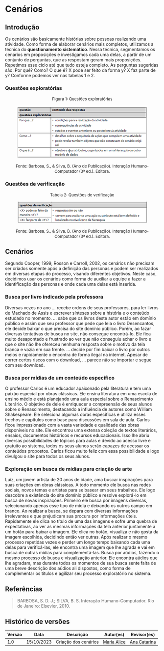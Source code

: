 # Cenários



## Introdução
Os cenários são basicamente histórias sobre pessoas realizando uma atividade. Como forma de elaborar cenários mais completos, utilizamos a técnica do **questionamento sistemático**. Nessa técnica, segmentamos os cenários em proposições e investigamos cada uma delas, a partir de um conjunto de perguntas, que as respostam geram mais proposições. Repetimos esse ciclo até que tudo esteja completo. As perguntas sugeridas são: Por quê? Como? O que é? X pode ser feito da forma y? X faz parte de y? Conforme podemos ver nas tabelas 1 e 2.

### Questões exploratórias

<font size="2"><p style="text-align: center">Figura 1: Questões exploratórias </p></font>

<center>

![Figura 1](../assets/analise_de_requisitos/cenarios/figura1.png)
</center>

<font size="2"><p style="text-align: center">Fonte: Barbosa, S., & Silva, B. (Ano de Publicação). Interação Humano-Computador (3ª ed.). Editora.</p></font>

### Questões de verificação

<font size="2"><p style="text-align: center">Tabela 2: Questões de verificação </p></font>

<center>

![Figura 2](../assets/analise_de_requisitos/cenarios/figura2.png)
</center>

<font size="2"><p style="text-align: center">Fonte: Barbosa, S., & Silva, B. (Ano de Publicação). Interação Humano-Computador (3ª ed.). Editora.</p></font>

## Cenários
Segundo Cooper, 1999, Rosson e Carroll, 2002, os cenários não precisam ser criados somente após a definição das personas e podem ser realizados em diversas etapas do processo, visando diferentes objetivos. Neste caso, decidimos usar os cenários como forma de auxiliar a equipe a fazer a identificação das personas e onde cada uma delas está inserida. 

### Busca por livro indicado pela professora
Diversas vezes no ano ... recebe ordens de seus professores, para ler livros de Machado de Assis e escrever sínteses sobre a história e o conteúdo estudado no momento. ... sabe que os livros deste autor estão em domínio público e assim que seu professor que pede que leia o livro Desencantos, ele decide baixar o que precisa do site domínio público. Porém, ao fazar diversas tentativas de busca no site, não consegue encontrá-lo. Ele fica muito desapontado e frustrado ao ver que não conseguiu achar o livro e que o site não lhe ofereceu nenhuma resposta sobre o motivo da tela branca e vazia em sua frente. ... decide por fim baixar o livro por outros meios e rapidamente o encontra de forma ilegal na internet. Apesar de correr certos riscos com o download, ... parece não se importar e segue com seu download.

### Busca por mídias de um conteúdo específico
O professor Carlos é um educador apaixonado pela literatura e tem uma paixão especial por obras clássicas. Ele ensina literatura em uma escola de ensino médio e está planejando uma aula especial sobre o Renascimento Literário. O objetivo de dele é enriquecer a compreensão de seus alunos sobre o Renascimento, destacando a influência de autores como William Shakespeare. Ele seleciona algumas obras específicas e utiliza esses trechos e capítulos como base para discussões em sala de aula. 
Carlos ficou impressionado com a vasta variedade e qualidade das obras disponíveis no site. Ele encontrou uma extensa coleção de textos literários, ensaios, documentos históricos e recursos educacionais. Isso lhe abriu diversas possibilidades de tópicos para aulas e devido ao acesso livre e gratuito ao sistema, todos os seus alunos serão capazes de acessar os conteúdos propostos. Carlos ficou muito feliz com essa possibilidade e logo divulgou o site para todos os seus alunos.

### Exploração em busca de mídias para criação de arte
Luiz, um jovem artista de 20 anos de idade, ama buscar inspirações para suas criações em obras clássicas. A todo momento ele busca nas redes sociais, novos temas e artistas para se basear em seus trabalhos. Ele logo descobre a existência do site domínio público e resolve explorá-lo em busca de novas inspirações. Primeiro ele busca por imagens diversas, selecionando apenas esse tipo de mídia e deixando os outros campo em branco. Ao realizar a busca, se depara com diversas informações irrelevantes e que prejudicam sua procura por informações úteis. Rapidamente ele clica no título de uma das imagens e sofre uma quebra de expectativas, ao ver as mesmas informações da tela anterior juntamente a um botão para baixar a imagem. Ele clica no botão, visualiza e não gosta da imagem escolhida, decidindo então ver outras. Após realizar o mesmo processo repetidas vezes e perder um longo tempo baixando cada uma delas para verificá-las, ele encontra uma imagem que lhe agrada e vai em busca de outras mídias para complementá-las. Busca por aúdios, fazendo o mesmo processo de busca e visualização anterior. Ele encontra aúdios que lhe agradam, mas durante todos os momentos de sua busca sente falta de uma breve descrição dos aúdios ali dispostos, como forma de complementar os títulos e agilizar seu processo exploratório no sistema.
 
## Referências 

>  BARBOSA, S. D. J.; SILVA, B. S. Interação Humano-Computador. Rio de Janeiro: Elsevier, 2010.


## Histórico de versões

| Versão | Data | Descrição | Autor(es) | Revisor(es) |
| ------ | ---- | --------- | --------- | ----------- |
| 1.0    | 15/10/2023 | Criação dos cenários |[Maria Alice](https://github.com/Maliz30) | [Ana Catarina](https://github.com/an4catarina) |